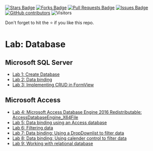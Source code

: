 <a href="https://github.com/drshahizan/learn-aspnet/stargazers"><img src="https://img.shields.io/github/stars/drshahizan/learn-aspnet" alt="Stars Badge"/></a>
<a href="https://github.com/drshahizan/learn-aspnet/network/members"><img src="https://img.shields.io/github/forks/drshahizan/learn-aspnet" alt="Forks Badge"/></a>
<a href="https://github.com/drshahizan/learn-aspnet/pulls"><img src="https://img.shields.io/github/issues-pr/drshahizan/learn-aspnet" alt="Pull Requests Badge"/></a>
<a href="https://github.com/drshahizan/learn-aspnet/issues"><img src="https://img.shields.io/github/issues/drshahizan/learn-aspnet" alt="Issues Badge"/></a>
<a href="https://github.com/drshahizan/learn-aspnet/graphs/contributors"><img alt="GitHub contributors" src="https://img.shields.io/github/contributors/drshahizan/learn-aspnet?color=2b9348"></a>
![Visitors](https://api.visitorbadge.io/api/visitors?path=https%3A%2F%2Fgithub.com%2Fdrshahizan%2Flearn-aspnet&labelColor=%23d9e3f0&countColor=%23697689&style=flat)

Don't forget to hit the :star: if you like this repo.

# Lab: Database

## Microsoft SQL Server
- [Lab 1: Create Database](./lab1.md)
- [Lab 2: Data binding](./lab2.md)
- [Lab 3: Implementing CRUD in FormView](./lab3.md)

## Microsoft Access
- [Lab 4: Microsoft Access Database Engine 2016 Redistributable: AccessDatabaseEngine_X64File](./lab4.md)
- [Lab 5: Data binding using an Access database](./lab5.md)
- [Lab 6: Filtering data](./lab6.md)
- [Lab 7: Data binding: Using a DropDownlist to filter data](./lab7.md)
- [Lab 8: Data binding: Using calender control to filter data](./lab8.md)
- [Lab 9: Working with relational database](./lab9.md)
